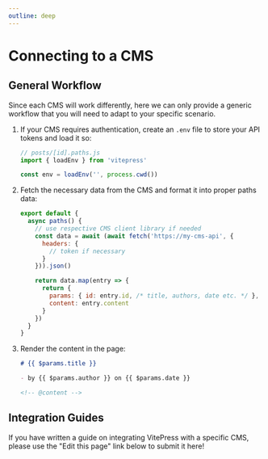 ```yaml
---
outline: deep
---
```


# Connecting to a CMS

## General Workflow

Since each CMS will work differently, here we can only provide a generic workflow that you will need to adapt to your specific scenario.

1. If your CMS requires authentication, create an `.env` file to store your API tokens and load it so:

    ```js
    // posts/[id].paths.js
    import { loadEnv } from 'vitepress'

    const env = loadEnv('', process.cwd())
    ```

2. Fetch the necessary data from the CMS and format it into proper paths data:

    ```js
    export default {
      async paths() {
        // use respective CMS client library if needed
        const data = await (await fetch('https://my-cms-api', {
          headers: {
            // token if necessary
          }
        })).json()

        return data.map(entry => {
          return {
            params: { id: entry.id, /* title, authors, date etc. */ },
            content: entry.content
          }
        })
      }
    }
    ```

3. Render the content in the page:

    ```md
    # {{ $params.title }}

    - by {{ $params.author }} on {{ $params.date }}

    <!-- @content -->
    ```

## Integration Guides

If you have written a guide on integrating VitePress with a specific CMS, please use the "Edit this page" link below to submit it here!
